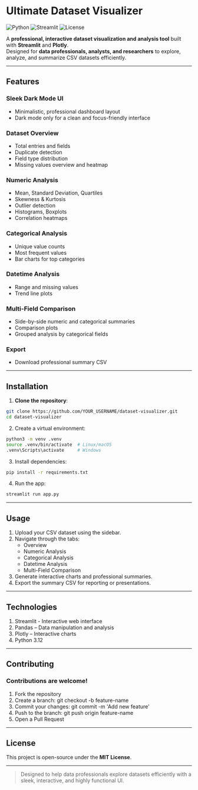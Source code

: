 # Ultimate Dataset Visualizer

![Python](https://img.shields.io/badge/Python-3.12-blue)
![Streamlit](https://img.shields.io/badge/Streamlit-1.33-green)
![License](https://img.shields.io/badge/License-MIT-yellow)

A **professional, interactive dataset visualization and analysis tool** built with **Streamlit** and **Plotly**.  
Designed for **data professionals, analysts, and researchers** to explore, analyze, and summarize CSV datasets efficiently.

---

## Features

### Sleek Dark Mode UI
- Minimalistic, professional dashboard layout
- Dark mode only for a clean and focus-friendly interface

### Dataset Overview
- Total entries and fields
- Duplicate detection
- Field type distribution
- Missing values overview and heatmap

### Numeric Analysis
- Mean, Standard Deviation, Quartiles
- Skewness & Kurtosis
- Outlier detection
- Histograms, Boxplots
- Correlation heatmaps

### Categorical Analysis
- Unique value counts
- Most frequent values
- Bar charts for top categories

### Datetime Analysis
- Range and missing values
- Trend line plots

### Multi-Field Comparison
- Side-by-side numeric and categorical summaries
- Comparison plots
- Grouped analysis by categorical fields

### Export
- Download professional summary CSV

---

## Installation

1. **Clone the repository**:

```bash
git clone https://github.com/YOUR_USERNAME/dataset-visualizer.git
cd dataset-visualizer
```
2. Create a virtual environment:
```bash
python3 -m venv .venv
source .venv/bin/activate  # Linux/macOS
.venv\Scripts\activate     # Windows
```
3. Install dependencies:
```bash
pip install -r requirements.txt
```
4. Run the app:
```bash
streamlit run app.py
```
---

## Usage

1. Upload your CSV dataset using the sidebar.
2. Navigate through the tabs:
     - Overview
     - Numeric Analysis
     - Categorical Analysis
     - Datetime Analysis
     - Multi-Field Comparison
3. Generate interactive charts and professional summaries.
4. Export the summary CSV for reporting or presentations.

---

## Technologies

1. Streamlit - Interactive web interface
2. Pandas – Data manipulation and analysis
3. Plotly – Interactive charts
4. Python 3.12

---

## Contributing

### Contributions are welcome!

1. Fork the repository
2. Create a branch: git checkout -b feature-name
3. Commit your changes: git commit -m 'Add new feature'
4. Push to the branch: git push origin feature-name
5. Open a Pull Request

---

## License

This project is open-source under the **MIT License**.

---

> Designed to help data professionals explore datasets efficiently with a sleek, interactive, and highly functional UI.
